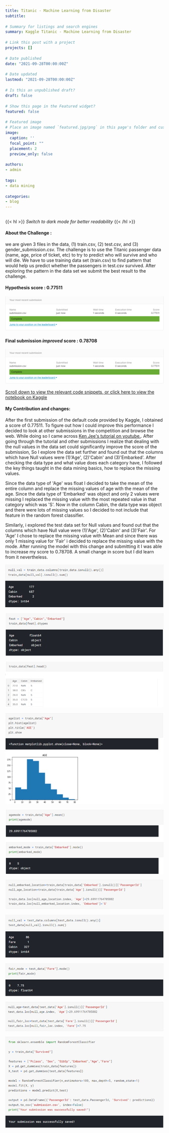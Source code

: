 ```yaml
---
title: Titanic - Machine Learning from Disaster
subtitle: 

# Summary for listings and search engines
summary: Kaggle Titanic - Machine Learning from Disaster

# Link this post with a project
projects: []

# Date published
date: "2021-09-28T00:00:00Z"

# Date updated
lastmod: "2021-09-28T00:00:00Z"

# Is this an unpublished draft?
draft: false

# Show this page in the Featured widget?
featured: false

# Featured image
# Place an image named `featured.jpg/png` in this page's folder and customize its options here.
image:
  caption: ''
  focal_point: ""
  placement: 2
  preview_only: false

authors:
- admin

tags:
- data mining

categories:
- blog
---
```


##  

{{< hl >}} _Switch to dark mode for better readability_ {{< /hl >}}

#### About the Challenge :

we are given 3 files in the data, (1) train.csv, (2) test.csv, and (3) gender_submission.csv. The challenge is to use the Titanic passenger data (name, age, price of ticket, etc) to try to predict who will survive and who will die. We have to use training data set (train.csv) to find pattern that would help us predict whether the passengers in test.csv survived. After exploring the pattern in the data set we submit the best result to the challenge.

#### Hypothesis score : 0.77511

![png](./score1.png)

#### Final submission _improved_ score : 0.78708

![png](./score1.png)


[Scroll down to view the relevant code snippets, or click here to view the notebook on Kaggle](https://www.kaggle.com/saahilanande/saahildataminingprojecttutorial)

#### My Contribution and changes:  

After the first submission of the default code provided by Kaggle, I obtained a score of 0.77511. To figure out how I could improve this performance I decided to look at other submissions in the competition and browse the web. While doing so I came across [Ken Jee's tutorial on youtube.](https://www.youtube.com/watch?v=I3FBJdiExcg&list=WL&index=1&ab_channel=KenJee). After going through the tutorial and other submissions I realize that dealing with the null values in the data set could significantly improve the score of the submission, So I explore the data set further and found out that the columns which have Null values were (1)'Age', (2)'Cabin' and (3)'Embarked'. After checking the data type and what value does each category have, I followed the key things taught in the data mining basics, how to replace the missing values.

Since the data type of 'Age' was float I decided to take the mean of the entire column and replace the missing values of age with the mean of the age. Since the data type of 'Embarked' was object and only 2 values were missing I replaced the missing value with the most repeated value in that category which was 'S'. Now in the column Cabin, the data type was object and there were lots of missing values so I decided to not include that feature in the random forest classifier.

Similarly, i explored the test data set for Null values and found out that the columns which have Null value were (1)'Age', (2)'Cabin' and (3)'Fair'. For 'Age' I chose to replace the missing value with Mean and since there was only 1 missing value for 'Fair' i decided to replace the missing value with the mode. After running the model with this change and submitting it I was able to increase my score to 0.78708. A small change in score but I did learn from it nevertheless.



![png](./1.png)

![png](./2.png)

![png](./3.png)

![png](./4.png)

![png](./5.png)

![png](./6.png)

![png](./7.png)

![png](./8.png)

![png](./9.png)

![png](./10.png)




